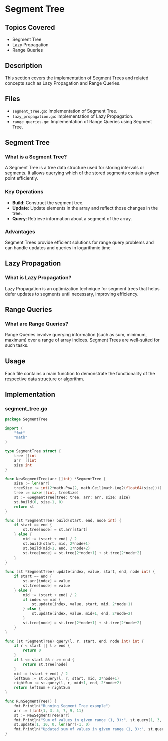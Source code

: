 # Segment Tree

## Topics Covered
- Segment Tree
- Lazy Propagation
- Range Queries

## Description
This section covers the implementation of Segment Trees and related concepts such as Lazy Propagation and Range Queries.

## Files
- `segment_tree.go`: Implementation of Segment Tree.
- `lazy_propagation.go`: Implementation of Lazy Propagation.
- `range_queries.go`: Implementation of Range Queries using Segment Tree.

## Segment Tree

### What is a Segment Tree?
A Segment Tree is a tree data structure used for storing intervals or segments. It allows querying which of the stored segments contain a given point efficiently.

### Key Operations
- **Build**: Construct the segment tree.
- **Update**: Update elements in the array and reflect those changes in the tree.
- **Query**: Retrieve information about a segment of the array.

### Advantages
Segment Trees provide efficient solutions for range query problems and can handle updates and queries in logarithmic time.

## Lazy Propagation

### What is Lazy Propagation?
Lazy Propagation is an optimization technique for segment trees that helps defer updates to segments until necessary, improving efficiency.

## Range Queries

### What are Range Queries?
Range Queries involve querying information (such as sum, minimum, maximum) over a range of array indices. Segment Trees are well-suited for such tasks.

## Usage
Each file contains a main function to demonstrate the functionality of the respective data structure or algorithm.

## Implementation

### segment_tree.go

```go
package SegmentTree

import (
	"fmt"
	"math"
)

type SegmentTree struct {
	tree []int
	arr  []int
	size int
}

func NewSegmentTree(arr []int) *SegmentTree {
	size := len(arr)
	treeSize := int(2*math.Pow(2, math.Ceil(math.Log2(float64(size)))) - 1)
	tree := make([]int, treeSize)
	st := &SegmentTree{tree: tree, arr: arr, size: size}
	st.build(0, size-1, 0)
	return st
}

func (st *SegmentTree) build(start, end, node int) {
	if start == end {
		st.tree[node] = st.arr[start]
	} else {
		mid := (start + end) / 2
		st.build(start, mid, 2*node+1)
		st.build(mid+1, end, 2*node+2)
		st.tree[node] = st.tree[2*node+1] + st.tree[2*node+2]
	}
}

func (st *SegmentTree) update(index, value, start, end, node int) {
	if start == end {
		st.arr[index] = value
		st.tree[node] = value
	} else {
		mid := (start + end) / 2
		if index <= mid {
			st.update(index, value, start, mid, 2*node+1)
		} else {
			st.update(index, value, mid+1, end, 2*node+2)
		}
		st.tree[node] = st.tree[2*node+1] + st.tree[2*node+2]
	}
}

func (st *SegmentTree) query(l, r, start, end, node int) int {
	if r < start || l > end {
		return 0
	}
	if l <= start && r >= end {
		return st.tree[node]
	}
	mid := (start + end) / 2
	leftSum := st.query(l, r, start, mid, 2*node+1)
	rightSum := st.query(l, r, mid+1, end, 2*node+2)
	return leftSum + rightSum
}

func RunSegmentTree() {
	fmt.Println("Running Segment Tree example")
	arr := []int{1, 3, 5, 7, 9, 11}
	st := NewSegmentTree(arr)
	fmt.Println("Sum of values in given range (1, 3):", st.query(1, 3, 0, len(arr)-1, 0)) // Output: 15
	st.update(1, 10, 0, len(arr)-1, 0)
	fmt.Println("Updated sum of values in given range (1, 3):", st.query(1, 3, 0, len(arr)-1, 0)) // Output: 22
}
